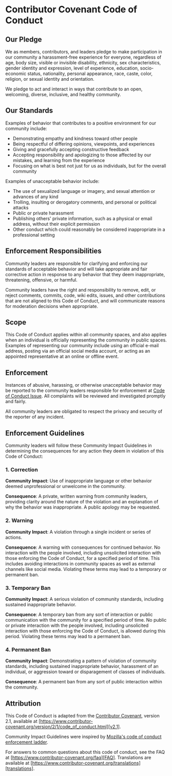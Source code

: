 
# Contributor Covenant Code of Conduct

## Our Pledge

We as members, contributors, and leaders pledge to make participation in our
community a harassment-free experience for everyone, regardless of age, body
size, visible or invisible disability, ethnicity, sex characteristics, gender
identity and expression, level of experience, education, socio-economic status,
nationality, personal appearance, race, caste, color, religion, or sexual
identity and orientation.

We pledge to act and interact in ways that contribute to an open, welcoming,
diverse, inclusive, and healthy community.

## Our Standards

Examples of behavior that contributes to a positive environment for our
community include:

* Demonstrating empathy and kindness toward other people
* Being respectful of differing opinions, viewpoints, and experiences
* Giving and gracefully accepting constructive feedback
* Accepting responsibility and apologizing to those affected by our mistakes,
  and learning from the experience
* Focusing on what is best not just for us as individuals, but for the overall
  community

Examples of unacceptable behavior include:

* The use of sexualized language or imagery, and sexual attention or advances of
  any kind
* Trolling, insulting or derogatory comments, and personal or political attacks
* Public or private harassment
* Publishing others' private information, such as a physical or email address,
  without their explicit permission
* Other conduct which could reasonably be considered inappropriate in a
  professional setting

## Enforcement Responsibilities

Community leaders are responsible for clarifying and enforcing our standards of
acceptable behavior and will take appropriate and fair corrective action in
response to any behavior that they deem inappropriate, threatening, offensive,
or harmful.

Community leaders have the right and responsibility to remove, edit, or reject
comments, commits, code, wiki edits, issues, and other contributions that are
not aligned to this Code of Conduct, and will communicate reasons for moderation
decisions when appropriate.

## Scope

This Code of Conduct applies within all community spaces, and also applies when
an individual is officially representing the community in public spaces.
Examples of representing our community include using an official e-mail address,
posting via an official social media account, or acting as an appointed
representative at an online or offline event.

## Enforcement

Instances of abusive, harassing, or otherwise unacceptable behavior may be
reported to the community leaders responsible for enforcement at
[Code of Conduct Issue](https://github.com/code-correct-collective/C3.Blocks.EntityFramework.Testing/issues/new?template=code-of-conduct-concern.md).
All complaints will be reviewed and investigated promptly and fairly.

All community leaders are obligated to respect the privacy and security of the
reporter of any incident.

## Enforcement Guidelines

Community leaders will follow these Community Impact Guidelines in determining
the consequences for any action they deem in violation of this Code of Conduct:

### 1. Correction

**Community Impact**: Use of inappropriate language or other behavior deemed
unprofessional or unwelcome in the community.

**Consequence**: A private, written warning from community leaders, providing
clarity around the nature of the violation and an explanation of why the
behavior was inappropriate. A public apology may be requested.

### 2. Warning

**Community Impact**: A violation through a single incident or series of
actions.

**Consequence**: A warning with consequences for continued behavior. No
interaction with the people involved, including unsolicited interaction with
those enforcing the Code of Conduct, for a specified period of time. This
includes avoiding interactions in community spaces as well as external channels
like social media. Violating these terms may lead to a temporary or permanent
ban.

### 3. Temporary Ban

**Community Impact**: A serious violation of community standards, including
sustained inappropriate behavior.

**Consequence**: A temporary ban from any sort of interaction or public
communication with the community for a specified period of time. No public or
private interaction with the people involved, including unsolicited interaction
with those enforcing the Code of Conduct, is allowed during this period.
Violating these terms may lead to a permanent ban.

### 4. Permanent Ban

**Community Impact**: Demonstrating a pattern of violation of community
standards, including sustained inappropriate behavior, harassment of an
individual, or aggression toward or disparagement of classes of individuals.

**Consequence**: A permanent ban from any sort of public interaction within the
community.

## Attribution

This Code of Conduct is adapted from the [Contributor Covenant][homepage],
version 2.1, available at
[https://www.contributor-covenant.org/version/2/1/code_of_conduct.html][v2.1].

Community Impact Guidelines were inspired by
[Mozilla's code of conduct enforcement ladder][Mozilla CoC].

For answers to common questions about this code of conduct, see the FAQ at
[https://www.contributor-covenant.org/faq][FAQ]. Translations are available at
[https://www.contributor-covenant.org/translations][translations].

[homepage]: https://www.contributor-covenant.org
[v2.1]: https://www.contributor-covenant.org/version/2/1/code_of_conduct.html
[Mozilla CoC]: https://github.com/mozilla/diversity
[FAQ]: https://www.contributor-covenant.org/faq
[translations]: https://www.contributor-covenant.org/translations